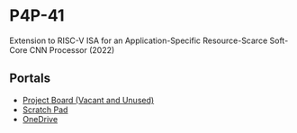 # P4P-41
Extension to RISC-V ISA for an Application-Specific Resource-Scarce Soft-Core CNN Processor (2022)

## Portals

- [Project Board (Vacant and Unused)](https://trello.com/b/y05cP9MM)
- [Scratch Pad](https://trello.com/b/y05cP9MM)
- [OneDrive](https://uoa-my.sharepoint.com/personal/cmcd407_uoa_auckland_ac_nz/_layouts/15/onedrive.aspx?id=%2Fpersonal%2Fcmcd407%5Fuoa%5Fauckland%5Fac%5Fnz%2FDocuments%2FPart%204%20Project%20%2841%29)
